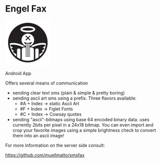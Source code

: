# Engel Fax

![Engel Fax](https://github.com/soylentgreen81/Engel_Fax_App/blob/master/app/src/main/res/mipmap-xxhdpi/ic_launcher.png)

Android App 

Offers several means of communication
* sending clear text sms (plain & simple & pretty boring)
* sending ascii art sms using a prefix. Three flavors available: 
   * #A + Index -> static Ascii Art 
   * #F + Index -> Figlet Fonts
   * #C + Index -> Cowsay quotes
* sending "ascii"-bitmaps using base 64 encoded binary data. uses currently 2bits per pixel in a 24x18 bitmap. You can even import and crop your favorite images using a simple brightness check to convert them into an ascii image!

For more information on the server side consult:

https://github.com/muellmatto/smsfax

